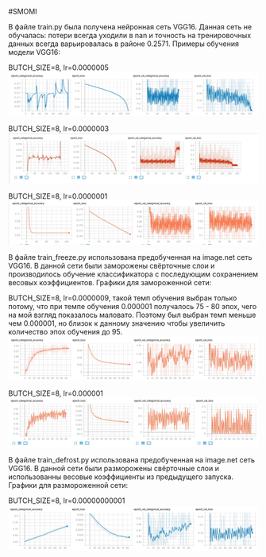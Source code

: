 #SMOMI

В файле train.py была получена нейронная сеть VGG16. Данная сеть не обучалась: потери всегда уходили в nan и точность на тренировочных данных всегда варьировалась в районе 0.2571.
Примеры обучения модели VGG16:

BUTCH_SIZE=8, lr=0.0000005
![Image alt](https://github.com/Repsolka/SMOMI/blob/Lab3/Graphs/JustVGG16/butch8_0.0000005.jpg)

BUTCH_SIZE=8, lr=0.0000003
![Image alt](https://github.com/Repsolka/SMOMI/blob/Lab3/Graphs/JustVGG16/butch8_0.0000003.jpg)

BUTCH_SIZE=8, lr=0.0000001
![Image alt](https://github.com/Repsolka/SMOMI/blob/Lab3/Graphs/JustVGG16/butch8_0.0000001.jpg)

В файле train_freeze.py использована предобученная на image.net сеть VGG16. В данной сети были заморожены свёрточные слои и 
производилось обучение классификатора с последующим сохранением весовых коэффициентов.
Графики для замороженной сети:

BUTCH_SIZE=8, lr=0.0000009, такой темп обучения выбран только потому, что при темпе обучения 0.000001 получалось 75 - 80 эпох, чего на мой взгляд показалось маловато. Поэтому был выбран темп меньше чем 0.000001, но близок к данному значению чтобы увеличить количество эпох обучения до 95.
![Image alt](https://github.com/Repsolka/SMOMI/blob/Lab3/Graphs/PreTrainedFreeze/freeze_8_0.0000009.jpg)

BUTCH_SIZE=8, lr=0.000001
![Image alt](https://github.com/Repsolka/SMOMI/blob/Lab3/Graphs/PreTrainedFreeze/freeze_8_0.000001.jpg)

В файле train_defrost.py использована предобученная на image.net сеть VGG16. В данной сети были разморожены свёрточные слои
и использованны весовые коэффициенты из предыдущего запуска. 
Графики для размороженной сети:

BUTCH_SIZE=8, lr=0.00000000001
![Image alt](https://github.com/Repsolka/SMOMI/blob/Lab3/Graphs/PreTrainedDefrost/defrost_8_0.00000000001.jpg)




